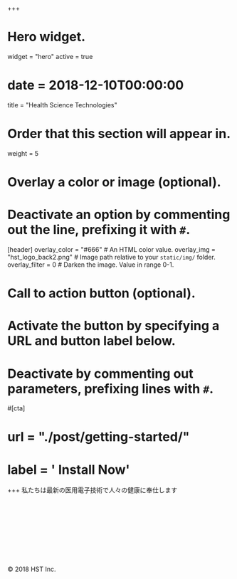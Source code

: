 +++
# Hero widget.
widget = "hero"
active = true
# date = 2018-12-10T00:00:00

title = "Health Science Technologies"

# Order that this section will appear in.
weight = 5

# Overlay a color or image (optional).
#   Deactivate an option by commenting out the line, prefixing it with `#`.
[header]
  overlay_color = "#666"  # An HTML color value.
  overlay_img = "hst_logo_back2.png"  # Image path relative to your `static/img/` folder.
  overlay_filter = 0  # Darken the image. Value in range 0-1.

# Call to action button (optional).
#   Activate the button by specifying a URL and button label below.
#   Deactivate by commenting out parameters, prefixing lines with `#`.
#[cta]
#  url = "./post/getting-started/"
#  label = '<i class="fas fa-download"></i> Install Now'
+++
私たちは最新の医用電子技術で人々の健康に奉仕します

<div style="margin-top: 10rem;">
  <a>&copy; 2018 HST Inc.
  </a>
</div>
